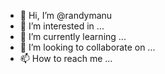 - 👋 Hi, I’m @randymanu
- 👀 I’m interested in ...
- 🌱 I’m currently learning ...
- 💞️ I’m looking to collaborate on ...
- 📫 How to reach me ...

<!---
randymanu/randymanu is a ✨ special ✨ repository because its `README.md` (this file) appears on your GitHub profile.
You can click the Preview link to take a look at your changes.
--->
